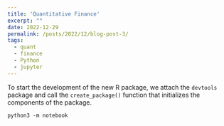 ```yaml
---
title: 'Quantitative Finance'
excerpt: "" 
date: 2022-12-29
permalink: /posts/2022/12/blog-post-3/
tags:
  - quant
  - finance
  - Python
  - jupyter
---
```


To start the development of the new R package, we attach the `devtools` package and call the `create_package()` function that initializes the components of the package.

```{bash}
python3 -m notebook
```
